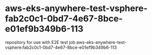 # aws-eks-anywhere-test-vsphere-fab2c0c1-0bd7-4e67-8bce-e01ef9b349b6-113
repository for use with E2E test job aws-eks-anywhere-test-vsphere:fab2c0c1-0bd7-4e67-8bce-e01ef9b349b6-113
